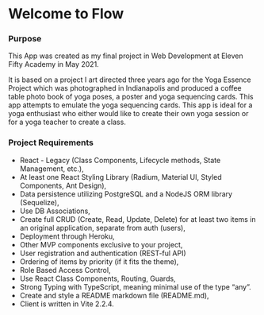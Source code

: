 # Welcome to Flow

### Purpose

This App was created as my final project in Web Development at Eleven Fifty Academy in May 2021.

It is based on a project I art directed three years ago for the Yoga Essence Project which was photographed in Indianapolis and produced a coffee table photo book of yoga poses, a poster and yoga sequencing cards. This app attempts to emulate the yoga sequencing cards. This app is ideal for a yoga enthusiast who either would like to create their own yoga session or for a yoga teacher to create a class.

### Project Requirements

- React - Legacy (Class Components, Lifecycle methods, State Management, etc.),
- At least one React Styling Library (Radium, Material UI, Styled Components, Ant Design),
- Data persistence utilizing PostgreSQL and a NodeJS ORM library (Sequelize),
- Use DB Associations,
- Create full CRUD (Create, Read, Update, Delete) for at least two items in an original application, separate from auth (users),
- Deployment through Heroku,
- Other MVP components exclusive to your project,
- User registration and authentication (REST-ful API)
- Ordering of items by priority (if it fits the theme),
- Role Based Access Control,
- Use React Class Components, Routing, Guards,
- Strong Typing with TypeScript, meaning minimal use of the type “any”.
- Create and style a README markdown file (README.md),
- Client is written in Vite 2.2.4.

